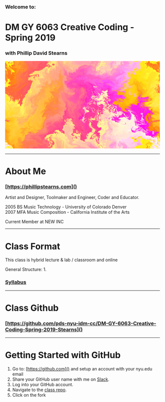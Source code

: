 ### Welcome to:
# DM GY 6063 Creative Coding - Spring 2019
### with Phillip David Stearns

![vector drift + gradient](images/header_image.png)

---

# About Me

### [https://phillipstearns.com]()

Artist and Designer, Toolmaker and Engineer, Coder and Educator.

2005 BS Music Technology - University of Colorado Denver	
2007 MFA Music Composition - California Institute of the Arts

Current Member at NEW INC

---

# Class Format

This class is hybrid lecture & lab / classroom and online

General Structure:
1. 

### [Syllabus](syllabus.md)

---

# Class Github

### [https://github.com/pds-nyu-idm-cc/DM-GY-6063-Creative-Coding-Spring-2019-Stearns]()

---

# Getting Started with GitHub

 1. Go to: [https://github.com]() and setup an account with your nyu.edu email
 2. Share your GitHub user name with me on [Slack](https://idm-cc.slack.com).
 3. Log into your GitHub account.
 4. Navigate to the [class repo](https://github.com/pds-nyu-idm-cc/DM-GY-6063-Creative-Coding-Spring-2019-Stearns).
 5. Click on the fork